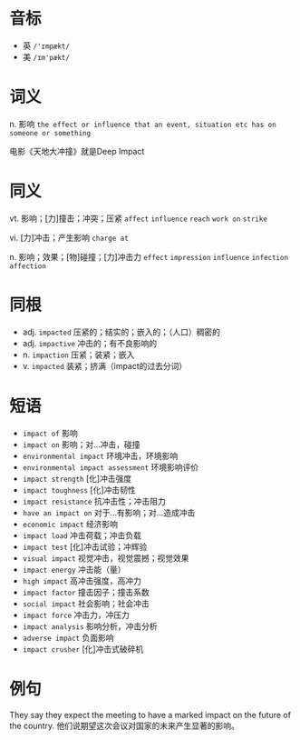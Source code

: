 # 音标

- 英 `/'ɪmpækt/`
- 美 `/ɪm'pækt/`

# 词义

n. 影响
`the effect or influence that an event, situation etc has on someone or something`



电影《天地大冲撞》就是Deep Impact

# 同义

vt. 影响；[力]撞击；冲突；压紧
`affect` `influence` `reach` `work on` `strike`

vi. [力]冲击；产生影响
`charge at`

n. 影响；效果；[物]碰撞；[力]冲击力
`effect` `impression` `influence` `infection` `affection`

# 同根

- adj. `impacted` 压紧的；结实的；嵌入的；（人口）稠密的
- adj. `impactive` 冲击的；有不良影响的
- n. `impaction` 压紧；装紧；嵌入
- v. `impacted` 装紧；挤满（impact的过去分词）

# 短语

- `impact of` 影响
- `impact on` 影响；对…冲击，碰撞
- `environmental impact` 环境冲击，环境影响
- `environmental impact assessment` 环境影响评价
- `impact strength` [化]冲击强度
- `impact toughness` [化]冲击韧性
- `impact resistance` 抗冲击性；冲击阻力
- `have an impact on` 对于…有影响；对…造成冲击
- `economic impact` 经济影响
- `impact load` 冲击荷载；冲击负载
- `impact test` [化]冲击试验；冲辉验
- `visual impact` 视觉冲击，视觉震撼；视觉效果
- `impact energy` 冲击能（量）
- `high impact` 高冲击强度，高冲力
- `impact factor` 撞击因子；撞击系数
- `social impact` 社会影响；社会冲击
- `impact force` 冲击力，冲压力
- `impact analysis` 影响分析，冲击分析
- `adverse impact` 负面影响
- `impact crusher` [化]冲击式破碎机

# 例句

They say they expect the meeting to have a marked impact on the future of the country.
他们说期望这次会议对国家的未来产生显著的影响。



